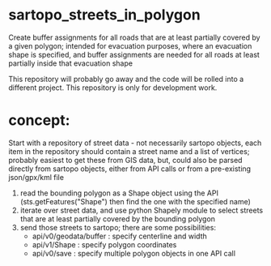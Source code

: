 # sartopo_streets_in_polygon
Create buffer assignments for all roads that are at least partially covered by a given polygon; intended for evacuation purposes, where an evacuation shape is specified, and buffer assignments are needed for all roads at least partially inside that evacuation shape

This repository will probably go away and the code will be rolled into a different project.  This repository is only for development work.

#  concept:
   Start with a repository of street data - not necessarily sartopo objects,
     each item in the repository should contain a street name and a list
     of vertices; probably easiest to get these from GIS data, but, could
     also be parsed directly from sartopo objects, either from API calls
     or from a pre-existing json/gpx/kml file
   1. read the bounding polygon as a Shape object using the API
          (sts.getFeatures("Shape") then find the one with the specified name)
   2. iterate over street data, and use python Shapely module to select streets
        that are at least partially covered by the bounding polygon
   3. send those streets to sartopo; there are some possibilities:
       - api/v0/geodata/buffer : specify centerline and width
       - api/v1/Shape : specify polygon coordinates
       - api/v0/save : specify multiple polygon objects in one API call


